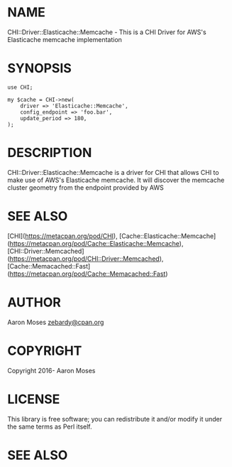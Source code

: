 # NAME

CHI::Driver::Elasticache::Memcache - This is a CHI Driver for AWS's Elasticache memcache implementation

# SYNOPSIS

    use CHI;

    my $cache = CHI->new(
        driver => 'Elasticache::Memcache',
        config_endpoint => 'foo.bar',
        update_period => 180,
    );

# DESCRIPTION

CHI::Driver::Elasticache::Memcache is a driver for CHI that allows CHI to make use of AWS's Elasticache memcache. It will discover the memcache cluster geometry from the endpoint provided by AWS

# SEE ALSO

\[CHI\](https://metacpan.org/pod/CHI), \[Cache::Elasticache::Memcache\](https://metacpan.org/pod/Cache::Elasticache::Memcache), \[CHI::Driver::Memcached\](https://metacpan.org/pod/CHI::Driver::Memcached), \[Cache::Memacached::Fast\](https://metacpan.org/pod/Cache::Memacached::Fast)

# AUTHOR

Aaron Moses <zebardy@cpan.org>

# COPYRIGHT

Copyright 2016- Aaron Moses

# LICENSE

This library is free software; you can redistribute it and/or modify
it under the same terms as Perl itself.

# SEE ALSO
